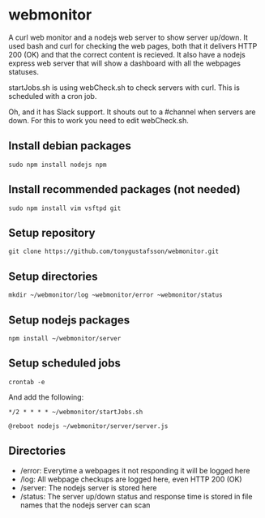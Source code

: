 # webmonitor
A curl web monitor and a nodejs web server to show server up/down.
It used bash and curl for checking the web pages, both that it delivers HTTP 200 (OK) and that the correct content is recieved.
It also have a nodejs express web server that will show a dashboard with all the webpages statuses. 

startJobs.sh is using webCheck.sh to check servers with curl. This is scheduled with a cron job.

Oh, and it has Slack support. It shouts out to a #channel when servers are down.
For this to work you need to edit webCheck.sh.

## Install debian packages
`sudo npm install nodejs npm`

## Install recommended packages (not needed)
`sudo npm install vim vsftpd git`

## Setup repository
`git clone https://github.com/tonygustafsson/webmonitor.git`

## Setup directories
`mkdir ~/webmonitor/log ~webmonitor/error ~webmonitor/status`

## Setup nodejs packages
`npm install ~/webmonitor/server`

## Setup scheduled jobs
`crontab -e`

And add the following:

`*/2 * * * * ~/webmonitor/startJobs.sh`

`@reboot nodejs ~/webmonitor/server/server.js`

## Directories
* /error: Everytime a webpages it not responding it will be logged here
* /log: All webpage checkups are logged here, even HTTP 200 (OK)
* /server: The nodejs server is stored here
* /status: The server up/down status and response time is stored in file names that the nodejs server can scan

